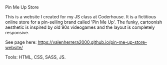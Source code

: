 Pin Me Up Store

This is a website I created for my JS class at Coderhouse. It is a fictitious online store for a pin-selling brand called 'Pin Me Up'. The funky, cartoonish aesthetic is inspired by old 90s videogames and the layout is completely responsive. 

See page here: https://valenherrera2000.github.io/pin-me-up-store-website/

Tools: HTML, CSS, SASS, JS.
